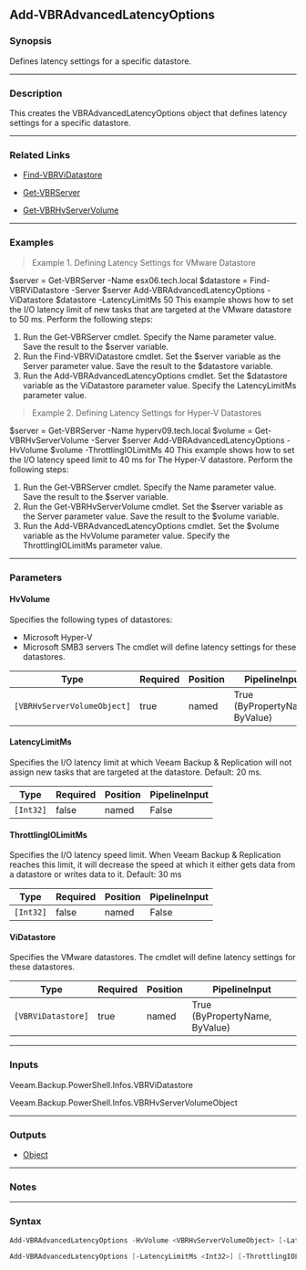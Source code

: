 Add-VBRAdvancedLatencyOptions
-----------------------------

### Synopsis
Defines latency settings for a specific datastore.

---

### Description

This creates the VBRAdvancedLatencyOptions object that defines latency settings for a specific datastore.

---

### Related Links
* [Find-VBRViDatastore](Find-VBRViDatastore)

* [Get-VBRServer](Get-VBRServer)

* [Get-VBRHvServerVolume](Get-VBRHvServerVolume)

---

### Examples
> Example 1. Defining Latency Settings for VMware Datastore

$server = Get-VBRServer -Name esx06.tech.local
$datastore = Find-VBRViDatastore -Server $server
Add-VBRAdvancedLatencyOptions -ViDatastore $datastore -LatencyLimitMs 50
This example shows how to set the I/O latency limit of new tasks that are targeted at the VMware datastore to 50 ms.
Perform the following steps:
1. Run the Get-VBRServer cmdlet. Specify the Name parameter value. Save the result to the $server variable.
2. Run the Find-VBRViDatastore cmdlet. Set the $server variable as the Server parameter value. Save the result to the $datastore variable.
3. Run the Add-VBRAdvancedLatencyOptions cmdlet. Set the $datastore variable as the ViDatastore parameter value. Specify the LatencyLimitMs parameter value.
> Example 2. Defining Latency Settings for Hyper-V Datastores

$server = Get-VBRServer -Name hyperv09.tech.local
$volume = Get-VBRHvServerVolume -Server $server
Add-VBRAdvancedLatencyOptions -HvVolume $volume -ThrottlingIOLimitMs 40
This example shows how to set the I/O latency speed limit to 40 ms for The Hyper-V datastore.
Perform the following steps:
1. Run the Get-VBRServer cmdlet. Specify the Name parameter value. Save the result to the $server variable.
2. Run the Get-VBRHvServerVolume cmdlet. Set the $server variable as the Server parameter value. Save the result to the $volume variable.
3. Run the Add-VBRAdvancedLatencyOptions cmdlet. Set the $volume variable as the HvVolume parameter value. Specify the ThrottlingIOLimitMs parameter value.

---

### Parameters
#### **HvVolume**
Specifies the following types of datastores:
* Microsoft Hyper-V
* Microsoft SMB3 servers
The cmdlet will define latency settings for these datastores.

|Type                       |Required|Position|PipelineInput                 |
|---------------------------|--------|--------|------------------------------|
|`[VBRHvServerVolumeObject]`|true    |named   |True (ByPropertyName, ByValue)|

#### **LatencyLimitMs**
Specifies the I/O latency limit at which Veeam Backup & Replication will not assign new tasks that are targeted at the datastore.
Default: 20 ms.

|Type     |Required|Position|PipelineInput|
|---------|--------|--------|-------------|
|`[Int32]`|false   |named   |False        |

#### **ThrottlingIOLimitMs**
Specifies the I/O latency speed limit. When Veeam Backup & Replication reaches this limit, it will decrease the speed at which it either gets data from a datastore or writes data to it.
Default: 30 ms

|Type     |Required|Position|PipelineInput|
|---------|--------|--------|-------------|
|`[Int32]`|false   |named   |False        |

#### **ViDatastore**
Specifies the VMware datastores. The cmdlet will define latency settings for these datastores.

|Type              |Required|Position|PipelineInput                 |
|------------------|--------|--------|------------------------------|
|`[VBRViDatastore]`|true    |named   |True (ByPropertyName, ByValue)|

---

### Inputs
Veeam.Backup.PowerShell.Infos.VBRViDatastore

Veeam.Backup.PowerShell.Infos.VBRHvServerVolumeObject

---

### Outputs
* [Object](https://learn.microsoft.com/en-us/dotnet/api/System.Object)

---

### Notes

---

### Syntax
```PowerShell
Add-VBRAdvancedLatencyOptions -HvVolume <VBRHvServerVolumeObject> [-LatencyLimitMs <Int32>] [-ThrottlingIOLimitMs <Int32>] [<CommonParameters>]
```
```PowerShell
Add-VBRAdvancedLatencyOptions [-LatencyLimitMs <Int32>] [-ThrottlingIOLimitMs <Int32>] -ViDatastore <VBRViDatastore> [<CommonParameters>]
```
